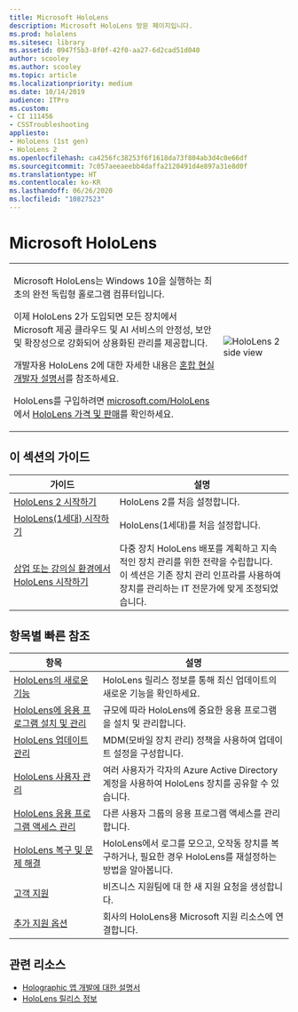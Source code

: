 ```yaml
---
title: Microsoft HoloLens
description: Microsoft HoloLens 방문 페이지입니다.
ms.prod: hololens
ms.sitesec: library
ms.assetid: 0947f5b3-8f0f-42f0-aa27-6d2cad51d040
author: scooley
ms.author: scooley
ms.topic: article
ms.localizationpriority: medium
ms.date: 10/14/2019
audience: ITPro
ms.custom:
- CI 111456
- CSSTroubleshooting
appliesto:
- HoloLens (1st gen)
- HoloLens 2
ms.openlocfilehash: ca4256fc38253f6f1618da73f804ab3d4c0e66df
ms.sourcegitcommit: 7c057aeeaeebb4daffa2120491d4e897a31e8d0f
ms.translationtype: HT
ms.contentlocale: ko-KR
ms.lasthandoff: 06/26/2020
ms.locfileid: "10827523"
---
```

# Microsoft HoloLens

<table><tbody>
<tr><td style="border: 0px;width: 75%;valign= top">
<p>Microsoft HoloLens는 Windows 10을 실행하는 최초의 완전 독립형 홀로그램 컴퓨터입니다.</p>

<p>이제 HoloLens 2가 도입되면 모든 장치에서 Microsoft 제공 클라우드 및 AI 서비스의 안정성, 보안 및 확장성으로 강화되어 상용화된 관리를 제공합니다.</p>

<p>개발자용 HoloLens 2에 대한 자세한 내용은 <a href="https://docs.microsoft.com/windows/mixed-reality/">혼합 현실 개발자 설명서</a>를 참조하세요.</p>

<p>HoloLens를 구입하려면 <a href="https://www.microsoft.com/hololens">microsoft.com/HoloLens</a>에서 <a href="https://www.microsoft.com/hololens/buy">HoloLens 가격 및 판매</a>를 확인하세요.</p>
</td>

<td align="left" style="border: 0px"><img alt="HoloLens 2 side view" src="images/hololens2-side-render-xs.png"/></td></tr>
</tbody></table>

## 이 섹션의 가이드

| 가이드 | 설명 |
| --- | --- |
| [HoloLens 2 시작하기](hololens2-setup.md) | HoloLens 2를 처음 설정합니다.  |
| [HoloLens(1세대) 시작하기](hololens1-setup.md) | HoloLens(1세대)를 처음 설정합니다.  |
| [상업 또는 강의실 환경에서 HoloLens 시작하기](hololens-requirements.md) | 다중 장치 HoloLens 배포를 계획하고 지속적인 장치 관리를 위한 전략을 수립합니다.</br>이 섹션은 기존 장치 관리 인프라를 사용하여 장치를 관리하는 IT 전문가에 맞게 조정되었습니다.  |

## 항목별 빠른 참조

| 항목 | 설명 |
| --- | --- |
| [HoloLens의 새로운 기능](hololens-whats-new.md) | HoloLens 릴리스 정보를 통해 최신 업데이트의 새로운 기능을 확인하세요. |
| [HoloLens에 응용 프로그램 설치 및 관리](hololens-install-apps.md) | 규모에 따라 HoloLens에 중요한 응용 프로그램을 설치 및 관리합니다. |
| [HoloLens 업데이트 관리](hololens-updates.md) | MDM(모바일 장치 관리) 정책을 사용하여 업데이트 설정을 구성합니다. |
| [HoloLens 사용자 관리](hololens-multiple-users.md) | 여러 사용자가 각자의 Azure Active Directory 계정을 사용하여 HoloLens 장치를 공유할 수 있습니다. |
| [HoloLens 응용 프로그램 액세스 관리](hololens-kiosk.md) | 다른 사용자 그룹의 응용 프로그램 액세스를 관리합니다.  |
| [HoloLens 복구 및 문제 해결](https://support.microsoft.com/products/hololens) |  HoloLens에서 로그를 모으고, 오작동 장치를 복구하거나, 필요한 경우 HoloLens를 재설정하는 방법을 알아봅니다. |
| [고객 지원](https://support.microsoft.com/supportforbusiness/productselection?sapid=e9391227-fa6d-927b-0fff-f96288631b8f) | 비즈니스 지원팀에 대 한 새 지원 요청을 생성합니다. | 
| [추가 지원 옵션](https://support.microsoft.com/products/hololens) | 회사의 HoloLens용 Microsoft 지원 리소스에 연결합니다. |

## 관련 리소스

* [Holographic 앱 개발에 대한 설명서](https://developer.microsoft.com/windows/mixed-reality/development)
* [HoloLens 릴리스 정보](https://docs.microsoft.com/hololens/hololens-release-notes)
